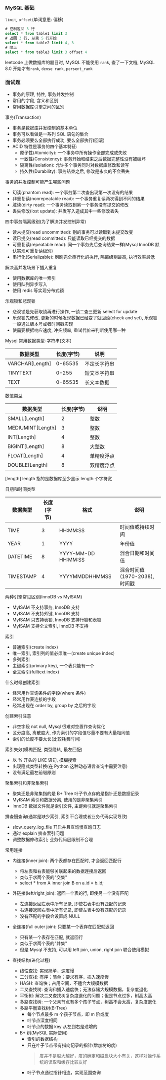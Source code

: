 ### MySQL 基础

`limit`, `offset`(单词意思: 偏移)
```sql
# 控制返回 3 行
select * from table1 limit 3
# 返回 3 行, 从第 5 行开始
select * from table2 limit 4, 3
# 同上
select * from table3 limit 3 offset 4
```

leetcode 上做数据库的题目时, MySQL 不能使用 `rank`, 查了一下文档,
MySQL 8.0 开始才有`rank`, `dense rank`, `persent_rank`

### 面试题
* 事务的原理, 特性, 事务并发控制
* 常用的字段, 含义和区别
* 常用数据库引擎之间的区别

事务(Transaction)
* 事务是数据库并发控制的基本单位
* 事务可以看做是一系列 SQL 语句的集合
* 事务必须要么全部执行成功, 要么全部执行(回滚)
* ACID 特性是事务的四个基本特征:
    - 原子性(Atomicity): 一个事务中所有操作全部完成或失败
    - 一致性(Consistency): 事务开始和结束之后数据完整性没有被破坏
    - 隔离性(Isolation): 允许多个事务同时对数据库修改和读写
    - 持久性(Durability): 事务结束之后, 修改是永久的不会丢失

事务的并发控制可能产生哪些问题
* 幻读(phantom read): 一个事务第二次查出现第一次没有的结果
* 非重复读(nonrepeatable read): 一个事务重复读两次得到不同的结果
* 脏读(dirty read): 一个事务读取到另一个事务没有提交的修改
* 丢失修改(lost update): 并发写入造成其中一些修改丢失

四中事务隔离级别(为了解决并发控制异常)
* 读未提交(read uncommitted): 别的事务可以读取到未提交改变
* 读已提交(read committed): 只能读取已经提交的数据
* 可重复读(repeatable read): 同一个事务先后查询结果一样(Mysql InnoDB 默认实现可重复读级别)
* 串行化(Serializable): 刷刷完全串行化的执行, 隔离级别最高, 执行效率最低

解决高并发场景下插入重复
* 使用数据库的唯一索引
* 使用队列异步写入
* 使用 redis 等实现分布式锁

乐观锁和悲观锁
* 悲观锁是先获取锁再进行操作, 一锁二查三更新 select for update
* 乐观锁先修改, 更新的时候发现数据已经变了就回滚(check and set), 乐观锁一般通过版本号或者时间戳实现
* 使需要根据响应速度, 冲突频率, 重试代价来判断使用哪一种


Mysql 常用数据类型-字符串(文本)

| 数据类型        | 长度(字节) | 说明         |
|-----------------|------------|--------------|
| VARCHAR[Length] | 0-65535    | 不定长字符串 |
| TINYTEXT        | 0-255      | 短文本字符串 |
| TEXT            | 0-65535    | 长文本数据   |

数值类型

| 数据类型          | 长度(字节) | 说明       |
|-------------------|------------|------------|
| SMALL[Length]     | 2          | 整数       |
| MEDIUMINT[Length] | 3          | 整数       |
| INT[Length]       | 4          | 整数       |
| BIGINT[Length]    | 8          | 大整数     |
| FLOAT[Length]     | 4          | 单精度浮点 |
| DOUBLE[Length]    | 8          | 双精度浮点 |

[length] length 指的是数据库至少显示 length 个字符宽

日期和时间类型

| 数据类型  | 长度(字节) | 格式                | 说明                          |
|-----------|------------|---------------------|-------------------------------|
| TIME      | 3          | HH:MM:SS            | 时间值或持续时间              |
| YEAR      | 1          | YYYY                | 年份值                        |
| DATETIME  | 8          | YYYY-MM-DD HH:MM:SS | 混合日期和时间值              |
| TIMESTAMP | 4          | YYYYMMDDHHMMSS      | 混合时间值(1970-2038), 时间戳 |

两种引擎常见区别(InnoDB vs MyISAM)
* MyISAM 不支持事务, InnoDB 支持
* MyISAM 不支持外键, InnoDB 支持
* MyISAM 只支持表锁, InnoDB 支持行锁和表锁
* MyISAM 支持全文索引, InnoDB 不支持

索引
* 普通索引(create index)
* 唯一索引, 索引列的值必须唯一(create unique index)
* 多列索引
* 主键索引(primary key), 一个表只能有一个
* 全文索引(fulltext index)

什么时候创建索引
* 经常用作查询条件的字段(where 条件)
* 经常用作表连接的字段
* 经常出现在 order by, group by 之后的字段

创建索引注意
* 非空字段 not null, Mysql 很难对空置作查询优化
* 区分度高, 离散度大, 作为索引的字段值尽量不要有大量相同值
* 索引的长度不要太长(比较耗费时间)

索引失效(模糊匹配, 类型隐转, 最左匹配)
* 以 % 开头的 LIKE 语句, 模糊搜索
* 出现隐式类型转换(在 Python 这种动态语言查询中需要注意)
* 没有满足最左前缀原则

聚集索引和非聚集索引
* 聚集还是非聚集指的是 B+ Tree 叶子节点存的是指针还是数据记录
* MyISAM 索引和数据分离, 使用的是非聚集索引
* InnoDB 数据文件就是索引文件, 主键索引就是聚集索引

排查慢查询(通常是缺少索引, 索引不合理或者业务代码实现导致)
* slow_query_log_file 开启并且查询慢查询日志
* 通过 explain 排查索引问题
* 调整数据修改索引; 业务代码层限制不合理

常用连接
* 内连接(inner join): 两个表都存在匹配时, 才会返回匹配行
    - 将左表和右表能够关联起来的数据连接后返回
    - 类似于求两个表的"交集"
    - select * from A inner join B on a.id = b.id;
* 外链接(left/right join): 返回一个表的行, 即使另一个没有匹配
    - 左连接返回左表中所有记录, 即使右表中没有匹配的记录
    - 右连接返回右表中所有记录, 即使左表中没有匹配的记录
    - 没有匹配的字段会设置成 NULL
* 全连接(full outer join): 只要某一个表存在匹配就返回
    - 只有某一个表存在匹配, 就返回行
    - 类似于求两个表的"并集"
    - 但是 Mysql 不支持, 可以用 left join, union, right join 联合使用模拟

* 查找结构(进化过程)
    - 线性查找: 实现简单，速度慢
    - 二分查找: 有序；简单；要求有序，插入速度慢
    - HASH: 查询快；占用空间，不适合大规模数据
    - 二叉查找树: 查询和插入速度快；无法存储大规模数据，复杂度退化
    - 平衡树: 解决二叉查找树复杂度退化的问题；但是节点过多，树高太高
    - 多路查找树: 一个父亲节点有多个孩子节点，树高不会太高，复杂度退化
    - 多路平衡查找树(B-Tree)
        + 每个节点最多 m 个孩子节点，即 m 阶或度
        + 叶节点深度相同
        + 叶节点的数据 key 从左到右是递增的
    - B+ 树(MySQL 实际使用)
        + 索引的数据结构
        + 只在叶子节点带有指向记录的指针(增加树的度)
            > 度并不是越大越好，度的确定和磁盘块大小有关，这样对操作系统的读取和缓存比较友好
        + 叶子节点通过指针相连，实现范围查询
